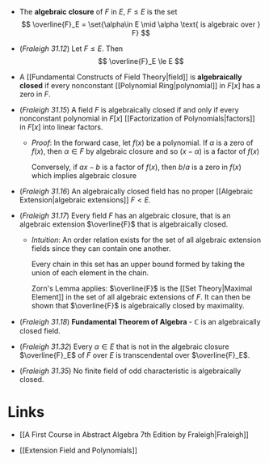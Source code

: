 *  The **algebraic closure** of $F$ in $E$, $F\le E$ is the set
  $$
  \overline{F}_E = \set{\alpha\in E \mid \alpha \text{ is algebraic over } F}
  $$

* (*Fraleigh 31.12*) Let $F\le E$. Then
  $$
  \overline{F}_E \le E
  $$

* A [[Fundamental Constructs of Field Theory|field]] is **algebraically closed** if  every nonconstant [[Polynomial Ring|polynomial]] in $F[x]$ has a zero in $F$.

* (*Fraleigh 31.15*) A field $F$ is algebraically closed if and only if every nonconstant polynomial in $F[x]$ [[Factorization of Polynomials|factors]] in $F[x]$ into linear factors. 
	* *Proof*: In the forward case, let $f(x)$ be a polynomial. If $\alpha$ is a zero of $f(x)$, then  $\alpha \in F$ by algebraic closure and so $(x-\alpha)$ is a factor of $f(x)$
	  
	  Conversely, if $ax-b$ is a factor of $f(x)$, then $b/a$ is a zero in $f(x)$ which implies algebraic closure  

* (*Fraleigh 31.16*) An algebraically closed field has no proper [[Algebraic Extension|algebraic extensions]] $F < E$.

* (*Fraleigh 31.17*) Every field $F$ has an algebraic closure, that is an algebraic extension $\overline{F}$ that is algebraically closed.
	* *Intuition*:  An order relation exists for the set of all algebraic extension fields since they can contain one another. 
	  
	  Every chain in this set has an upper bound formed by taking the union of each element in the chain. 
	  
	  Zorn's Lemma applies: $\overline{F}$ is the [[Set Theory|Maximal Element]] in the set of all algebraic extensions of $F$. It can then be shown that $\overline{F}$ is algebraically closed by maximality. 

* (*Fraleigh 31.18*) **Fundamental Theorem of Algebra** - $\mathbb{C}$ is an algebraically closed field.

* (*Fraleigh 31.32*) Every $\alpha\in E$ that is not in the algebraic closure $\overline{F}_E$ of $F$ over $E$ is transcendental over $\overline{F}_E$. 

* (*Fraleigh 31.35*) No finite field of odd characteristic is algebraically closed. 
# Links
* [[A First Course in Abstract Algebra 7th Edition by Fraleigh|Fraleigh]]

* [[Extension Field and Polynomials]]